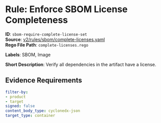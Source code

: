 # Rule: Enforce SBOM License Completeness

**ID**: `sbom-require-complete-license-set`  
**Source**: [v2/rules/sbom/complete-licenses.yaml](scribe-public/sample-policies.git/v2/rules/sbom/complete-licenses.yaml)  
**Rego File Path**: `complete-licenses.rego`  

**Labels**: SBOM, Image

**Short Description**: Verify all dependencies in the artifact have a license.

## Evidence Requirements

```yaml
filter-by:
- product
- target
signed: false
content_body_type: cyclonedx-json
target_type: container
```
